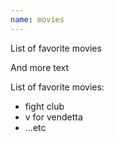 ```yaml
---
name: movies
---
```

List of favorite movies



And more text

List of favorite movies:
- fight club
- v for vendetta
- ...etc